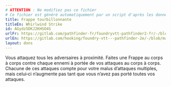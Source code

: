 ```yaml
---
# ATTENTION : Ne modifiez pas ce fichier
# Ce fichier est généré automatiquement par un script d'après les données du module Foundry VTT officiel et de sa traduction
title: Frappe tourbillonnante
titleEn: Whirlwind Strike
id: AGydz5DKJ2KHSO4S
urlFr: https://gitlab.com/pathfinder-fr/foundryvtt-pathfinder2-fr/-/blob/master/data/feats/AGydz5DKJ2KHSO4S.htm
urlEn: https://gitlab.com/hooking/foundry-vtt---pathfinder-2e/-/blob/master/packs/data/feats.db/whirlwind-strike.json
layout: dons
---
```

Vous attaquez tous les adversaires à proximité. Faites une Frappe au corps à corps contre chaque ennemi à portée de vos attaques au corps à corps. Chacune de ces attaques compte pour votre malus d’attaques multiples, mais celui‑ci n’augmente pas tant que vous n’avez pas porté toutes vos attaques.
